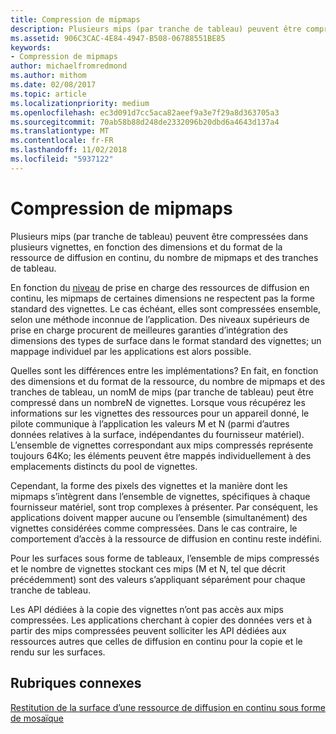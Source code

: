```yaml
---
title: Compression de mipmaps
description: Plusieurs mips (par tranche de tableau) peuvent être compressées dans plusieurs vignettes, en fonction des dimensions et du format de la ressource de diffusion en continu, du nombre de mipmaps et des tranches de tableau.
ms.assetid: 906C3CAC-4E84-4947-B508-06788551BE85
keywords:
- Compression de mipmaps
author: michaelfromredmond
ms.author: mithom
ms.date: 02/08/2017
ms.topic: article
ms.localizationpriority: medium
ms.openlocfilehash: ec3d091d7cc5aca82aeef9a3e7f29a8d363705a3
ms.sourcegitcommit: 70ab58b88d248de2332096b20dbd6a4643d137a4
ms.translationtype: MT
ms.contentlocale: fr-FR
ms.lasthandoff: 11/02/2018
ms.locfileid: "5937122"
---
```

# <a name="mipmap-packing"></a>Compression de mipmaps


Plusieurs mips (par tranche de tableau) peuvent être compressées dans plusieurs vignettes, en fonction des dimensions et du format de la ressource de diffusion en continu, du nombre de mipmaps et des tranches de tableau.

En fonction du [niveau](streaming-resources-features-tiers.md) de prise en charge des ressources de diffusion en continu, les mipmaps de certaines dimensions ne respectent pas la forme standard des vignettes. Le cas échéant, elles sont compressées ensemble, selon une méthode inconnue de l’application. Des niveaux supérieurs de prise en charge procurent de meilleures garanties d’intégration des dimensions des types de surface dans le format standard des vignettes; un mappage individuel par les applications est alors possible.

Quelles sont les différences entre les implémentations? En fait, en fonction des dimensions et du format de la ressource, du nombre de mipmaps et des tranches de tableau, un nomM de mips (par tranche de tableau) peut être compressé dans un nombreN de vignettes. Lorsque vous récupérez les informations sur les vignettes des ressources pour un appareil donné, le pilote communique à l’application les valeurs M et N (parmi d’autres données relatives à la surface, indépendantes du fournisseur matériel). L’ensemble de vignettes correspondant aux mips compressés représente toujours 64Ko; les éléments peuvent être mappés individuellement à des emplacements distincts du pool de vignettes.

Cependant, la forme des pixels des vignettes et la manière dont les mipmaps s’intègrent dans l’ensemble de vignettes, spécifiques à chaque fournisseur matériel, sont trop complexes à présenter. Par conséquent, les applications doivent mapper aucune ou l’ensemble (simultanément) des vignettes considérées comme compressées. Dans le cas contraire, le comportement d’accès à la ressource de diffusion en continu reste indéfini.

Pour les surfaces sous forme de tableaux, l’ensemble de mips compressés et le nombre de vignettes stockant ces mips (M et N, tel que décrit précédemment) sont des valeurs s’appliquant séparément pour chaque tranche de tableau.

Les API dédiées à la copie des vignettes n’ont pas accès aux mips compressées. Les applications cherchant à copier des données vers et à partir des mips compressées peuvent solliciter les API dédiées aux ressources autres que celles de diffusion en continu pour la copie et le rendu sur les surfaces.

## <a name="span-idrelated-topicsspanrelated-topics"></a><span id="related-topics"></span>Rubriques connexes


[Restitution de la surface d’une ressource de diffusion en continu sous forme de mosaïque](how-a-streaming-resource-s-area-is-tiled.md)

 

 




